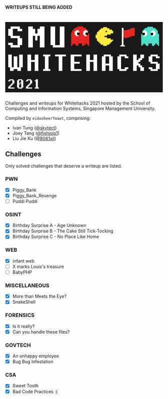 **WRITEUPS STILL BEING ADDED**

# ![whitehacks logo](/images/whitehacks_logo.png)

Challenges and writeups for Whitehacks 2021 hosted by the School of Computing and Information Systems, Singapore Management University.

Compiled by `eidooheerfmaet`, comprising:
- Ivan Tung ([@skytect](https://github.com/skytect))
- Joey Tang ([@fishjojo1](https://github.com/fishjojo1))
- Liu Jie Xu ([@8061xjl](https://github.com/8061xjl))

## Challenges

Only solved challenges that deserve a writeup are listed.

### PWN
- [X] Piggy_Bank
- [X] Piggy_Bank_Revenge
- [ ] Puddi Puddi

### OSINT
- [X] Birthday Surprise A - Age Unknown
- [X] Birthday Surprise B - The Cake Still Tick-Tocking
- [X] Birthday Surprise C - No Place Like Home

### WEB
- [X] infant web
- [ ] X marks Louis's treasure
- [ ] BabyPHP

### MISCELLANEOUS
- [X] More than Meets the Eye?
- [X] SnakeShell

### FORENSICS
- [X] Is it really?
- [X] Can you handle these files?

### GOVTECH
- [X] An unhappy employee
- [X] Bug Bug Infestation

### CSA
- [X] Sweet Tooth
- [X] Bad Code Practices :(
